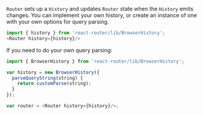 `Router` sets up a `History` and updates `Router` state when the
`History` emits changes.  You can implement your own history, or create
an instance of one with your own options for query parsing.

```js
import { history } from 'react-router/lib/BrowserHistory';
<Router history={history}/>
```

If you need to do your own query parsing:

```js
import { BrowserHistory } from 'react-router/lib/BrowserHistory';

var history = new BrowserHistory({
  parseQueryString(string) {
    return customParse(string);
  }
});

var router = <Router history={history}/>;
```

